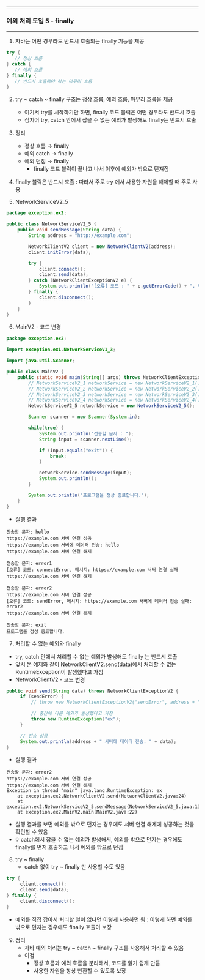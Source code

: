 -----
### 예외 처리 도입 5 - finally
-----
1. 자바는 어떤 경우라도 반드시 호출되는 finally 기능을 제공
```java
try {
   // 정상 흐름
} catch {
   // 예외 흐름
} finally {
   // 반드시 호출해야 하는 마무리 흐름
}
```

2. try ~ catch ~ finally 구조는 정상 흐름, 예외 흐름, 마무리 흐름을 제공
   - 여기서 try를 시작하기만 하면, finally 코드 블럭은 어떤 경우라도 반드시 호출
   - 심지어 try, catch 안에서 잡을 수 없는 예외가 발생해도 finally는 반드시 호출

3. 정리
   - 정상 흐름 → finally
   - 예외 catch → finally
   - 예외 던짐 → finally
     + finally 코드 블럭이 끝나고 나서 이후에 예외가 밖으로 던져짐

4. finally 블럭은 반드시 호출 : 따라서 주로 try 에서 사용한 자원을 해제할 때 주로 사용
5. NetworkServiceV2_5
```java
package exception.ex2;

public class NetworkServiceV2_5 {
    public void sendMessage(String data) {
        String address = "http://example.com";

        NetworkClientV2 client = new NetworkClientV2(address);
        client.initError(data);

        try {
            client.connect();
            client.send(data);
        } catch (NetworkClientExceptionV2 e) {
            System.out.println("[오류] 코드 : " + e.getErrorCode() + ", 메세지 : " + e.getMessage());
        } finally {
            client.disconnect();
        }
    }
}
```

6. MainV2 - 코드 변경
```java
package exception.ex2;

import exception.ex1.NetworkServiceV1_3;

import java.util.Scanner;

public class MainV2 {
    public static void main(String[] args) throws NetworkClientExceptionV2 {
        // NetworkServiceV2_1 networkService = new NetworkServiceV2_1();
        // NetworkServiceV2_2 networkService = new NetworkServiceV2_2();
        // NetworkServiceV2_3 networkService = new NetworkServiceV2_3();
        // NetworkServiceV2_4 networkService = new NetworkServiceV2_4();
        NetworkServiceV2_5 networkService = new NetworkServiceV2_5();

        Scanner scanner = new Scanner(System.in);

        while(true) {
            System.out.println("전송할 문자 : ");
            String input = scanner.nextLine();

            if (input.equals("exit")) {
                break;
            }

            networkService.sendMessage(input);
            System.out.println();
        }

        System.out.println("프로그램을 정상 종료합니다.");
    }
}
```
   - 실행 결과
```
전송할 문자: hello
https://example.com 서버 연결 성공
https://example.com 서버에 데이터 전송: hello
https://example.com 서버 연결 해제

전송할 문자: error1
[오류] 코드: connectError, 메시지: https://example.com 서버 연결 실패
https://example.com 서버 연결 해제

전송할 문자: error2
https://example.com 서버 연결 성공
[오류] 코드: sendError, 메시지: https://example.com 서버에 데이터 전송 실패: error2
https://example.com 서버 연결 해제

전송할 문자: exit
프로그램을 정상 종료합니다.
```

7. 처리할 수 없는 예외와 finally
  - try, catch 안에서 처리할 수 없는 예외가 발생해도 finally 는 반드시 호출
  - 앞서 본 예제와 같이 NetworkClientV2.send(data)에서 처리할 수 없는 RuntimeException이 발생했다고 가정
  - NetworkClientV2 - 코드 변경
```java
public void send(String data) throws NetworkClientExceptionV2 {
     if (sendError) {
         // throw new NetworkClientExceptionV2("sendError", address + " 서버에 데이터 전송 실패: " + data);

         // 중간에 다른 예외가 발생했다고 가정
         throw new RuntimeException("ex");
     }

     // 전송 성공
     System.out.println(address + " 서버에 데이터 전송: " + data);
}
```
   - 실행 결과
```
전송할 문자: error2
https://example.com 서버 연결 성공
https://example.com 서버 연결 해제
Exception in thread "main" java.lang.RuntimeException: ex
    at exception.ex2.NetworkClientV2.send(NetworkClientV2.java:24)
    at exception.ex2.NetworkServiceV2_5.sendMessage(NetworkServiceV2_5.java:13)
    at exception.ex2.MainV2.main(MainV2.java:22)
```

  - 실행 결과를 보면 예외를 밖으로 던지는 경우에도 서버 연결 해제에 성공하는 것을 확인할 수 있음
  - 💡 catch에서 잡을 수 없는 예외가 발생해서, 예외를 밖으로 던지는 경우에도 finally를 먼저 호출하고 나서 예외를 밖으로 던짐

8. try ~ finally
    - catch 없이 try ~ finally 만 사용할 수도 있음
```java
try {
     client.connect();
     client.send(data);
} finally {
     client.disconnect();
}
```
   - 예외를 직접 잡아서 처리할 일이 없다면 이렇게 사용하면 됨 : 이렇게 하면 예외를 밖으로 던지는 경우에도 finally 호출이 보장

9. 정리
   - 자바 예외 처리는 try ~ catch ~ finally 구조를 사용해서 처리할 수 있음
   - 이점
      + 정상 흐름과 예외 흐름을 분리해서, 코드를 읽기 쉽게 만듬
      + 사용한 자원을 항상 반환할 수 있도록 보장
